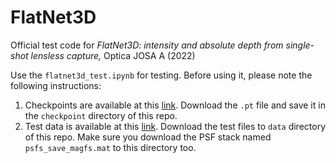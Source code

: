 # FlatNet3D
Official test code for *FlatNet3D: intensity and absolute depth from single-shot lensless capture,* Optica JOSA A (2022)

Use the ```flatnet3d_test.ipynb``` for testing. Before using it, please note the following instructions:
1. Checkpoints are available at this [link](https://www.dropbox.com/s/d72bskg1swxaaal/model_2dunet_50dB_reg_50.pt?dl=0). Download the ```.pt``` file and save it in the ```checkpoint``` directory of this repo.
2. Test data is available at this [link](https://www.dropbox.com/sh/3u2oe8gscj38hx8/AADIUhmPK0qTmsOHqnwX_jrRa?dl=0). Download the test files to ```data``` directory of this repo. Make sure you download the PSF stack named ```psfs_save_magfs.mat``` to this directory too. 
